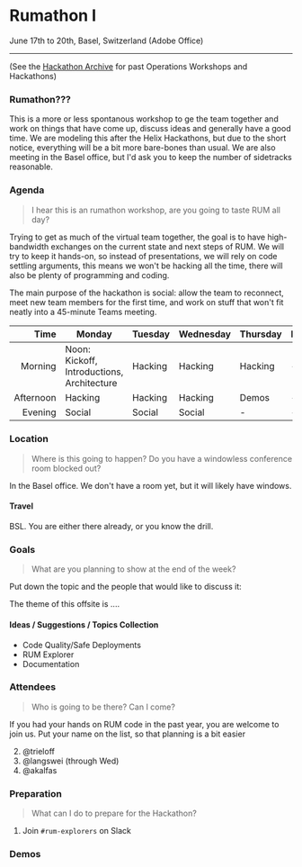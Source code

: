 # Rumathon I

June 17th to 20th, Basel, Switzerland (Adobe Office)

---

(See the [Hackathon Archive](./README.md) for past Operations Workshops and Hackathons)

### Rumathon???

This is a more or less spontanous workshop to ge the team together and work on things
that have come up, discuss ideas and generally have a good time. We are modeling this
after the Helix Hackathons, but due to the short notice, everything will be a bit more
bare-bones than usual. We are also meeting in the Basel office, but I'd ask you to
keep the number of sidetracks reasonable.

### Agenda

> I hear this is an rumathon workshop, are you going to taste RUM all day?

Trying to get as much of the virtual team together, the goal is to have high-bandwidth exchanges on the current state and next steps of RUM. We will try to keep it hands-on, so instead
of presentations, we will rely on code settling arguments, this means we won't be hacking all the time, there will also be plenty
of programming and coding.

The main purpose of the hackathon is social: allow the team to reconnect, meet new team members for the first time, and work on
stuff that won't fit neatly into a 45-minute Teams meeting.

|      Time | Monday                                                 | Tuesday | Wednesday | Thursday | Friday  |
| --------: | ------------------------------------------------------ | ------- | --------- | -------- | ------- |
|   Morning | Noon: Kickoff, Introductions, Architecture             | Hacking | Hacking   | Hacking  | -       |
| Afternoon | Hacking                                                | Hacking | Hacking   | Demos    | -       |
|   Evening | Social                                                 | Social  | Social    | -        | -       |

### Location

> Where is this going to happen? Do you have a windowless conference room blocked out?

In the Basel office. We don't have a room yet, but it will likely have windows.

#### Travel

BSL. You are either there already, or you know the drill.

### Goals

> What are you planning to show at the end of the week?

Put down the topic and the people that would like to discuss it:

The theme of this offsite is ....

#### Ideas / Suggestions / Topics Collection

- Code Quality/Safe Deployments
- RUM Explorer
- Documentation

### Attendees

> Who is going to be there? Can I come?

If you had your hands on RUM code in the past year, you are welcome to join us. Put your name on the list, so that planning is a bit easier

2. @trieloff
3. @langswei (through Wed)
4. @akalfas


### Preparation

> What can I do to prepare for the Hackathon?

1. Join `#rum-explorers` on Slack

### Demos
